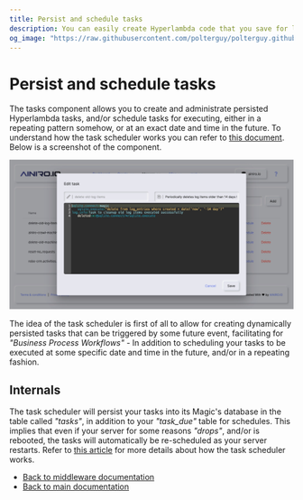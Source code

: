 ```yaml
---
title: Persist and schedule tasks
description: You can easily create Hyperlambda code that you save for later execution, for then to schedule your task to be executed in the future.
og_image: "https://raw.githubusercontent.com/polterguy/polterguy.github.io/master/images/og-tasks.jpg"
---
```


# Persist and schedule tasks

The tasks component allows you to create and administrate persisted Hyperlambda tasks, and/or schedule
tasks for executing, either in a repeating pattern somehow, or at an exact date and time in the future.
To understand how the task scheduler works you can refer to [this document](/tutorials/task-scheduler/).
Below is a screenshot of the component.

![Hyperlambda task scheduler](https://raw.githubusercontent.com/polterguy/polterguy.github.io/master/images/scheduling-task.jpg)

The idea of the task scheduler is first of all to allow for creating dynamically persisted tasks that can be triggered
by some future event, facilitating for _"Business Process Workflows"_ - In addition to scheduling your
tasks to be executed at some specific date and time in the future, and/or in a repeating fashion.

## Internals

The task scheduler will persist your tasks into its Magic's database in the table called _"tasks"_,
in addition to your _"task\_due"_ table for schedules. This implies that even if your server for some
reasons _"drops"_, and/or is rebooted, the tasks will automatically be re-scheduled as your server restarts.
Refer to [this article](/tutorials/task-scheduler/) for more details about how the task scheduler works.

* [Back to middleware documentation](/documentation/magic/)
* [Back to main documentation](/documentation/)
